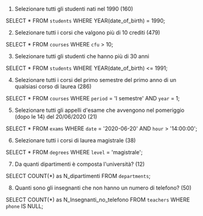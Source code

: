 1. Selezionare tutti gli studenti nati nel 1990 (160)

SELECT * FROM `students` WHERE YEAR(date_of_birth) = 1990;

2. Selezionare tutti i corsi che valgono più di 10 crediti (479)

SELECT * FROM `courses` WHERE `cfu` > 10;

3. Selezionare tutti gli studenti che hanno più di 30 anni

SELECT * FROM `students` WHERE YEAR(date_of_birth) <= 1991;

4. Selezionare tutti i corsi del primo semestre del primo anno di un qualsiasi corso di
laurea (286)

SELECT * FROM `courses` WHERE `period` = 'I semestre' AND `year` = 1;

5. Selezionare tutti gli appelli d'esame che avvengono nel pomeriggio (dopo le 14) del
20/06/2020 (21)

SELECT * FROM `exams` WHERE `date` = '2020-06-20' AND `hour` > '14:00:00';

6. Selezionare tutti i corsi di laurea magistrale (38)

SELECT * FROM `degrees` WHERE `level` = 'magistrale';

7. Da quanti dipartimenti è composta l'università? (12)

SELECT COUNT(*) as N_dipartimenti FROM `departments`;

8. Quanti sono gli insegnanti che non hanno un numero di telefono? (50)

SELECT COUNT(*) as N_Insegnanti_no_telefono FROM `teachers` WHERE `phone` IS NULL;
